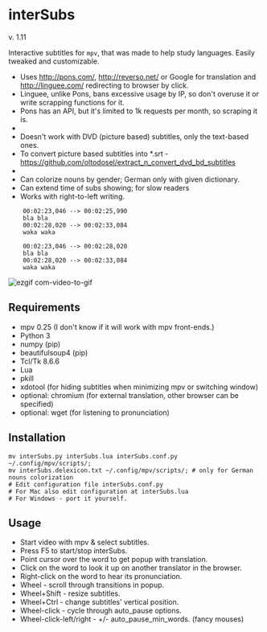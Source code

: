 interSubs
=========

v. 1.11

Interactive subtitles for `mpv`, that was made to help study languages. Easily tweaked and customizable.

 - Uses http://pons.com/, http://reverso.net/ or Google for translation and http://linguee.com/ redirecting to browser by click.
- Linguee, unlike Pons, bans excessive usage by IP, so don't overuse it or write scrapping functions for it.
- Pons has an API, but it's limited to 1k requests per month, so scraping it is.
-
- Doesn't work with DVD (picture based) subtitles, only the text-based ones.
- To convert picture based subtitles into *.srt - https://github.com/oltodosel/extract_n_convert_dvd_bd_subtitles
-
- Can colorize nouns by gender; German only with given dictionary.
- Can extend time of subs showing; for slow readers
- Works with right-to-left writing.

```
    00:02:23,046 --> 00:02:25,990
    bla bla
    00:02:28,020 --> 00:02:33,084
    waka waka
    
    00:02:23,046 --> 00:02:28,020
    bla bla
    00:02:28,020 --> 00:02:33,084
    waka waka
```

![ezgif com-video-to-gif](https://cloud.githubusercontent.com/assets/10230453/22852882/683b508e-f04f-11e6-87d0-7477164a1709.gif)

Requirements
------------
   - mpv 0.25 (I don't know if it will work with mpv front-ends.)
   - Python 3
   - numpy (pip)
   - beautifulsoup4 (pip)
   - Tcl/Tk 8.6.6
   - Lua
   - pkill
   - xdotool (for hiding subtitles when minimizing mpv or switching window) 
   - optional: chromium (for external translation, other browser can be specified)
   - optional: wget (for listening to pronunciation)

Installation
------------
```
mv interSubs.py interSubs.lua interSubs.conf.py ~/.config/mpv/scripts/;
mv interSubs.delexicon.txt ~/.config/mpv/scripts/; # only for German nouns colorization
# Edit configuration file interSubs.conf.py
# For Mac also edit configuration at interSubs.lua
# For Windows - port it yourself.
```

Usage
-----
- Start video with mpv & select subtitles.
- Press F5 to start/stop interSubs.
- Point cursor over the word to get popup with translation.
- Click on the word to look it up on another translator in the browser.
- Right-click on the word to hear its pronunciation.
- Wheel - scroll through transitions in popup.
- Wheel+Shift - resize subtitles.
- Wheel+Ctrl - change subtitles' vertical position.
- Wheel-click - cycle through auto_pause options.
- Wheel-click-left/right - +/- auto_pause_min_words. (fancy mouses)
